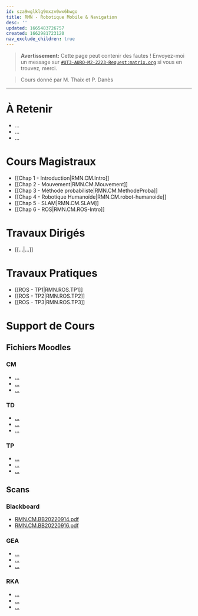 ```yaml
---
id: sza9wglklg9mxzv0wx6hwgo
title: RMN - Robotique Mobile & Navigation
desc: ''
updated: 1665483726757
created: 1662981723120
nav_exclude_children: true
---
```


> **Avertissement:**
Cette page peut contenir des fautes ! Envoyez-moi un message sur [`#UT3-AURO-M2-2223-Request:matrix.org`](https://matrix.to/#/#UT3-AURO-M2-2223-Request:matrix.org) si vous en trouvez, merci.

> Cours donné par M. Thaix et P. Danès

---

# À Retenir

- ...
- ...
- ...

# Cours Magistraux

- [[Chap 1 - Introduction|RMN.CM.Intro]]
- [[Chap 2 - Mouvement|RMN.CM.Mouvement]]
- [[Chap 3 - Méthode probabiliste|RMN.CM.MethodeProba]]
- [[Chap 4 - Robotique Humanoïde|RMN.CM.robot-humanoide]]
- [[Chap 5 - SLAM|RMN.CM.SLAM]]
- [[Chap 6 - ROS|RMN.CM.ROS-Intro]]

# Travaux Dirigés

- [[...|...]]

# Travaux Pratiques

- [[ROS - TP1|RMN.ROS.TP1]]
- [[ROS - TP2|RMN.ROS.TP2]]
- [[ROS - TP3|RMN.ROS.TP3]]

# Support de Cours

## Fichiers Moodles

### CM

- [...]()
- [...]()
- [...]()

### TD

- [...]()
- [...]()
- [...]()

### TP

- [...]()
- [...]()
- [...]()

## Scans

### Blackboard

- [RMN.CM.BB20220914.pdf](https://raw.githubusercontent.com/TunnARK/UT3-AURO-2223-S10-Dendron/main/vault/assets/RMN.CM.BB20220914.pdf)
- [RMN.CM.BB20220916.pdf](https://raw.githubusercontent.com/TunnARK/UT3-AURO-2223-S10-Dendron/main/vault/assets/RMN.CM.BB20220914.pdf)

### GEA

- [...]()
- [...]()
- [...]()

### RKA

- [...]()
- [...]()
- [...]()

